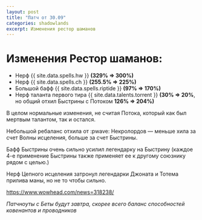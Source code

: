 ```yaml
---
layout: post
title: "Патч от 30.09"
categories: shadowlands 
excerpt: Изменения рестор шаманов
---
```

# Изменения Рестор шаманов:

- Нерф {{ site.data.spells.hw }} **(329% => 300%)**  
- Нерф {{ site.data.spells.ch }} **(255.5% => 225%)**  
- Большой бафф {{ site.data.spells.riptide }} **(97% => 170%)**  
- Нерф таланта первого тира {{ site.data.talents.torrent }} **(30% => 20%**, но общий отхил Быстрины с Потоком **126% => 204%)**

В целом нормальные изменения, не считая Потока, который как был мертвым талантом, так и остался.

Небольшой ребаланс отхила от :pwave: Некролордов — меньше хила за счет Волны исцеления, больше за счет Быстрины.

Бафф Быстрины очень сильно усилил легендарку на Быстрину (каждое 4-е применение Быстрины также применяет ее к другому союзнику рядом с целью.)

Нерф Цепного исцеления затронул легендарки Джоната и Тотема прилива маны, но не то чтобы сильно.

<https://www.wowhead.com/news=318238/>

*Патчноуты с Беты будут завтра, скорее всего баланс способностей ковенантов и проводников*
